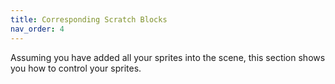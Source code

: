 ```yaml
---
title: Corresponding Scratch Blocks
nav_order: 4
---
```

Assuming you have added all your sprites into the scene, this section shows you how to control your sprites.